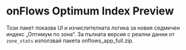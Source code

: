 # onFlows Optimum Index Preview
Този пакет показва UI и изчислителната логика за новия седмичен индекс „Оптимум по зона“.
За пълната версия с реални данни от `zone_stats` използвай пакета onflows_app_full.zip.
